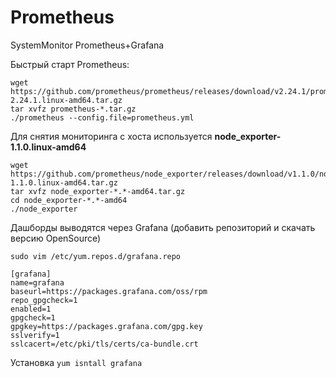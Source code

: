 # Prometheus
SystemMonitor Prometheus+Grafana

Быстрый старт Prometheus: 
```
wget https://github.com/prometheus/prometheus/releases/download/v2.24.1/prometheus-2.24.1.linux-amd64.tar.gz
tar xvfz prometheus-*.tar.gz
./prometheus --config.file=prometheus.yml
```
Для снятия мониторинга с хоста используется **node_exporter-1.1.0.linux-amd64**
```
wget https://github.com/prometheus/node_exporter/releases/download/v1.1.0/node_exporter-1.1.0.linux-amd64.tar.gz
tar xvfz node_exporter-*.*-amd64.tar.gz
cd node_exporter-*.*-amd64
./node_exporter
```

Дашборды выводятся через Grafana (добавить репозиторий и скачать версию OpenSource)
```
sudo vim /etc/yum.repos.d/grafana.repo

[grafana]
name=grafana
baseurl=https://packages.grafana.com/oss/rpm
repo_gpgcheck=1
enabled=1
gpgcheck=1
gpgkey=https://packages.grafana.com/gpg.key
sslverify=1
sslcacert=/etc/pki/tls/certs/ca-bundle.crt
```
Установка `yum isntall grafana`
